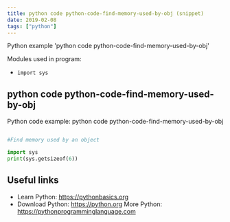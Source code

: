 ```yaml
---
title: python code python-code-find-memory-used-by-obj (snippet)
date: 2019-02-08
tags: ["python"]
---
```

Python example 'python code python-code-find-memory-used-by-obj'


Modules used in program: 
* `import sys`

## python code python-code-find-memory-used-by-obj

Python code example: python code python-code-find-memory-used-by-obj

```python

#Find memory used by an object

import sys
print(sys.getsizeof(6))


```

## Useful links

- Learn Python: https://pythonbasics.org
- Download Python: https://python.org
More Python: https://pythonprogramminglanguage.com
